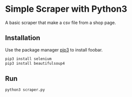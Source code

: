 # Simple Scraper with Python3

A basic scraper that make a csv file from a shop page.

## Installation

Use the package manager [pip3](https://pip.pypa.io/en/stable/) to install foobar.

```bash
pip3 install selenium 
pip3 install beautifulsoup4
```

## Run

```bash
python3 scraper.py
```
